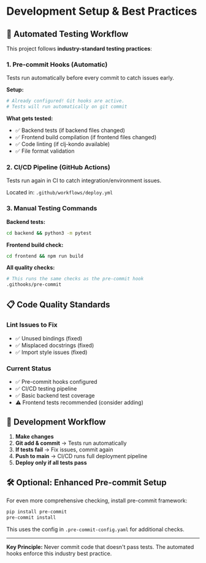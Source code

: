# Development Setup & Best Practices

## 🧪 Automated Testing Workflow

This project follows **industry-standard testing practices**:

### 1. Pre-commit Hooks (Automatic)
Tests run automatically before every commit to catch issues early.

**Setup:**
```bash
# Already configured! Git hooks are active.
# Tests will run automatically on git commit
```

**What gets tested:**
- ✅ Backend tests (if backend files changed)
- ✅ Frontend build compilation (if frontend files changed)  
- ✅ Code linting (if clj-kondo available)
- ✅ File format validation

### 2. CI/CD Pipeline (GitHub Actions)
Tests run again in CI to catch integration/environment issues.

Located in: `.github/workflows/deploy.yml`

### 3. Manual Testing Commands

**Backend tests:**
```bash
cd backend && python3 -m pytest
```

**Frontend build check:**
```bash
cd frontend && npm run build
```

**All quality checks:**
```bash
# This runs the same checks as the pre-commit hook
.githooks/pre-commit
```

## 📋 Code Quality Standards

### Lint Issues to Fix
- ✅ Unused bindings (fixed)
- ✅ Misplaced docstrings (fixed)
- ✅ Import style issues (fixed)

### Current Status
- ✅ Pre-commit hooks configured
- ✅ CI/CD testing pipeline  
- ✅ Basic backend test coverage
- ⚠️  Frontend tests recommended (consider adding)

## 🔄 Development Workflow

1. **Make changes**
2. **Git add & commit** → Tests run automatically
3. **If tests fail** → Fix issues, commit again
4. **Push to main** → CI/CD runs full deployment pipeline
5. **Deploy only if all tests pass**

## 🛠️ Optional: Enhanced Pre-commit Setup

For even more comprehensive checking, install pre-commit framework:

```bash
pip install pre-commit
pre-commit install
```

This uses the config in `.pre-commit-config.yaml` for additional checks.

---

**Key Principle:** Never commit code that doesn't pass tests. The automated hooks enforce this industry best practice.